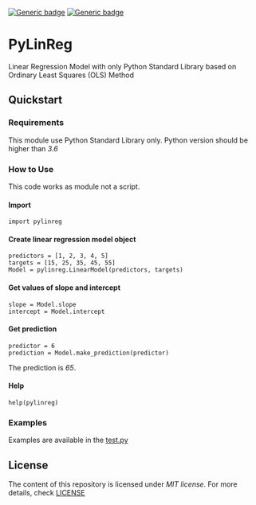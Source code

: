 [![Generic badge](https://img.shields.io/badge/Version-1.0.0-blue)](https://shields.io/)
[![Generic badge](https://img.shields.io/badge/Python-%3E%3D3.6-blue)](https://shields.io/)

# PyLinReg

Linear Regression Model with only Python Standard Library based on
Ordinary Least Squares (OLS) Method

## Quickstart

### Requirements

This module use Python Standard Library only. Python version should be higher than *3.6*

### How to Use

This code works as module not a script.

#### Import

```
import pylinreg
```

#### Create linear regression model object

```
predictors = [1, 2, 3, 4, 5]
targets = [15, 25, 35, 45, 55]
Model = pylinreg.LinearModel(predictors, targets)
```

#### Get values of slope and intercept

```
slope = Model.slope
intercept = Model.intercept
```

#### Get prediction

```
predictor = 6
prediction = Model.make_prediction(predictor)
```
The prediction is *65*.

#### Help

```
help(pylinreg)
```

### Examples

Examples are available in the [test.py]()

## License

The content of this repository is licensed under *MIT license*. For more details, check [LICENSE]()